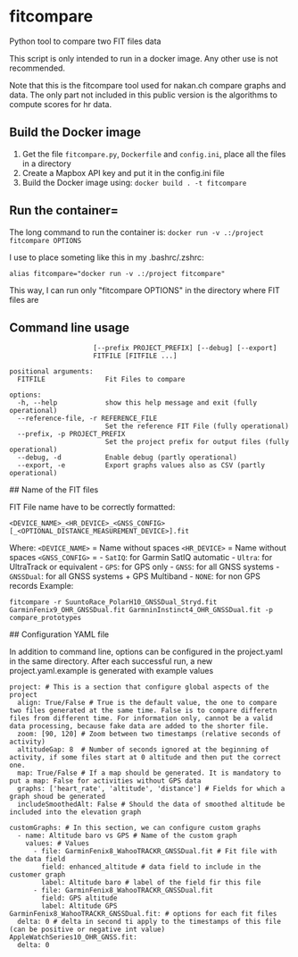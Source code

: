 # fitcompare
Python tool to compare two FIT files data

This script is only intended to run in a docker image. Any other use is not recommended.

Note that this is the fitcompare tool used for nakan.ch compare graphs and data. The only part not included in this public version is the algorithms to compute scores for hr data.


## Build the Docker image
1. Get the file `fitcompare.py`, `Dockerfile` and `config.ini`, place all the files in a directory
2. Create a Mapbox API key and put it in the config.ini file
3. Build the Docker image using: `docker build . -t fitcompare`

## Run the container=
The long command to run the container is:
`docker run -v .:/project fitcompare OPTIONS`

I use to place someting like this in my .bashrc/.zshrc:

`alias fitcompare="docker run -v .:/project fitcompare"`

This way, I can run only "fitcompare OPTIONS" in the directory where FIT files are 

## Command line usage

```usage: fitcompare [-h] [--reference-file REFERENCE_FILE]
                     [--prefix PROJECT_PREFIX] [--debug] [--export]
                     FITFILE [FITFILE ...]
                     
positional arguments:
  FITFILE               Fit Files to compare

options:
  -h, --help            show this help message and exit (fully operational)
  --reference-file, -r REFERENCE_FILE
                        Set the reference FIT File (fully operational)
  --prefix, -p PROJECT_PREFIX
                        Set the project prefix for output files (fully operational)
  --debug, -d           Enable debug (partly operational)
  --export, -e          Export graphs values also as CSV (partly operational)
```

## Name of the FIT files
  
FIT File name have to be correctly formatted:

`<DEVICE_NAME>_<HR_DEVICE>_<GNSS_CONFIG>[_<OPTIONAL_DISTANCE_MEASUREMENT_DEVICE>].fit`

Where:
`<DEVICE_NAME>` = Name without spaces
`<HR_DEVICE>` = Name without spaces
`<GNSS_CONFIG>` =  - `SatIQ`:    for Garmin SatIQ automatic
                 - `Ultra`:    for UltraTrack or equivalent
                 - `GPS`:      for GPS only
                 - `GNSS`:     for all GNSS systems
                 - `GNSSDual`: for all GNSS systems + GPS Multiband
                 - `NONE`:     for non GPS records
Example:

`fitcompare -r SuuntoRace_PolarH10_GNSSDual_Stryd.fit GarminFenix9_OHR_GNSSDual.fit GarmninInstinct4_OHR_GNSSDual.fit -p compare_prototypes`

## Configuration YAML file

In addition to command line, options can be configured in the project.yaml in the same directory.
After each successful run, a new project.yaml.example is generated with example values

```
project: # This is a section that configure global aspects of the project
  align: True/False # True is the default value, the one to compare two files generated at the same time. False is to compare differetn files from different time. For information only, cannot be a valid data processing, because fake data are added to the shorter file.
  zoom: [90, 120] # Zoom between two timestamps (relative seconds of activity)
  altitudeGap: 8  # Number of seconds ignored at the beginning of activity, if some files start at 0 altitude and then put the correct one.
  map: True/False # If a map should be generated. It is mandatory to put a map: False for activities without GPS data
  graphs: ['heart_rate', 'altitude', 'distance'] # Fields for which a graph shoud be generated
  includeSmoothedAlt: False # Should the data of smoothed altitude be included into the elevation graph
  
customGraphs: # In this section, we can configure custom graphs
  - name: Altitude baro vs GPS # Name of the custom graph
    values: # Values
      - file: GarminFenix8_WahooTRACKR_GNSSDual.fit # Fit file with the data field
        field: enhanced_altitude # data field to include in the customer graph
        label: Altitude baro # label of the field fir this file
      - file: GarminFenix8_WahooTRACKR_GNSSDual.fit 
        field: GPS altitude
        label: Altitude GPS
GarminFenix8_WahooTRACKR_GNSSDual.fit: # options for each fit files
  delta: 0 # delta in second ti apply to the timestamps of this file (can be positive or negative int value)
AppleWatchSeries10_OHR_GNSS.fit:
  delta: 0
```
